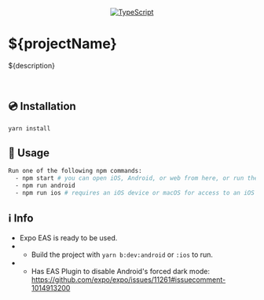 <div align="center">

[![TypeScript](https://badgen.net/npm/types/env-var)](http://www.typescriptlang.org/)
</div>

# ${projectName}

${description}

<br/>

## 💿 Installation
```bash
yarn install
```

## 📖 Usage

```bash
Run one of the following npm commands:
  - npm start # you can open iOS, Android, or web from here, or run them directly with the commands below.
  - npm run android
  - npm run ios # requires an iOS device or macOS for access to an iOS simulator
```

## ℹ️ Info

* Expo EAS is ready to be used.
* * Build the project with `yarn b:dev:android` or `:ios` to run.
* * Has EAS Plugin to disable Android's forced dark mode: https://github.com/expo/expo/issues/11261#issuecomment-1014913200
